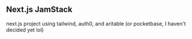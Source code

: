 ## Next.js JamStack 
next.js project using tailwind, auth0, and aritable (or pocketbase, I haven't decided yet lol)
